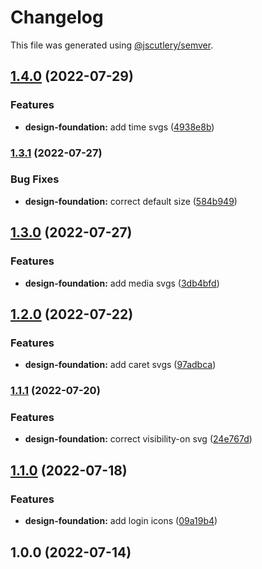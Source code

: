 # Changelog

This file was generated using [@jscutlery/semver](https://github.com/jscutlery/semver).

## [1.4.0](https://gitlab.migoinc.com/migotv/paintbox/compare/design-foundation@1.3.1...design-foundation@1.4.0) (2022-07-29)


### Features

* **design-foundation:** add time svgs ([4938e8b](https://gitlab.migoinc.com/migotv/paintbox/commit/4938e8bbbe3d797f4230cd2b807d2d15f4eb9ddd))

### [1.3.1](https://gitlab.migoinc.com/migotv/paintbox/compare/design-foundation@1.3.0...design-foundation@1.3.1) (2022-07-27)


### Bug Fixes

* **design-foundation:** correct default size ([584b949](https://gitlab.migoinc.com/migotv/paintbox/commit/584b9493e6585b993d326b2dbb392cb7c79021c7))

## [1.3.0](https://gitlab.migoinc.com/migotv/paintbox/compare/design-foundation@1.2.0...design-foundation@1.3.0) (2022-07-27)


### Features

* **design-foundation:** add media svgs ([3db4bfd](https://gitlab.migoinc.com/migotv/paintbox/commit/3db4bfd559fc614caf25befd7bd9a27ae46957f7))

## [1.2.0](https://gitlab.migoinc.com/migotv/paintbox/compare/design-foundation@1.1.1...design-foundation@1.2.0) (2022-07-22)


### Features

* **design-foundation:** add caret svgs ([97adbca](https://gitlab.migoinc.com/migotv/paintbox/commit/97adbca4bda4974439c9fb22143058978ac30720))

### [1.1.1](https://gitlab.migoinc.com/migotv/paintbox/compare/design-foundation@1.1.0...design-foundation@1.1.1) (2022-07-20)


### Features

* **design-foundation:** correct visibility-on svg ([24e767d](https://gitlab.migoinc.com/migotv/paintbox/commit/24e767d3d32cd8ef7f303eeb0241b5bf84954ceb))

## [1.1.0](https://gitlab.migoinc.com/migotv/paintbox/compare/design-foundation@1.0.0...design-foundation@1.1.0) (2022-07-18)


### Features

* **design-foundation:** add login icons ([09a19b4](https://gitlab.migoinc.com/migotv/paintbox/commit/09a19b4c0499d92f63f53b550430a83e25c4abfb))

## 1.0.0 (2022-07-14)

